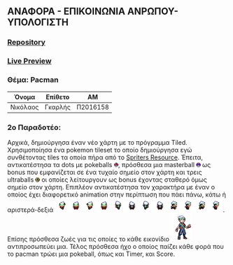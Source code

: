 ## ΑΝΑΦΟΡΑ - ΕΠΙΚΟΙΝΩΝΙΑ ΑΝΡΩΠΟΥ-ΥΠΟΛΟΓΙΣΤΗ

### [Repository](https://github.com/nickgarlis/pacman)

### [Live Preview](http://vparticles.com/pacman)

### Θέμα: Pacman
|  Όνομα   | Επίθετο |    ΑΜ    |
|----------|---------|----------|
| Νικόλαος | Γκαρλής | Π2016158 |

### 2o Παραδοτέο:
  Αρχικά, δημιούργησα έναν νέο χάρτη με το πρόγραμμα Tiled. Χρησιμοποίησα ένα pokemon tileset το οποίο δημιούργησα εγώ συνθέτοντας tiles τα οποία πήρα από το [Spriters Resource](https://www.spriters-resource.com/fullview/61816/). Έπειτα, αντικατέστησα τα dots με pokeballs ![](https://raw.githubusercontent.com/nickgarlis/pacman/master/assets/pokeball.png), πρόσθεσα μια masterball ![](https://raw.githubusercontent.com/nickgarlis/pacman/master/assets/masterball.png) ως bonus που εμφανίζεται σε ένα τυχαίο σημείο στον χάρτη και τρεις ultraballs ![](https://raw.githubusercontent.com/nickgarlis/pacman/master/assets/ultraball.png) οι οποίες λείτουργουν ως bonus έχοντας σταθερό όμως σημείο στον χάρτη. Επιπλέον αντικατέστησα τον χαρακτήρα με έναν ο οποίος έχει διαφορετικό animation στην περίπτωση που πάει πάνω, κάτω ή αριστερά-δεξιά ![](https://raw.githubusercontent.com/nickgarlis/pacman/master/assets/character.png). Επίσης πρόσθεσα ζωές για τις οποίες το κάθε εικονίδιο ![](https://raw.githubusercontent.com/nickgarlis/pacman/master/assets/life.png) αντιπροσωπεύει μια. Τέλος πρόσθεσα ήχο ο οποίος παίζει κάθε φορά που το pacman τρώει μια pokeball, όπως και Timer, και Score.
